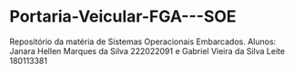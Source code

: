 # Portaria-Veicular-FGA---SOE
Repositório da matéria de Sistemas Operacionais Embarcados.  Alunos: Janara Hellen Marques da Silva 222022091 e Gabriel Vieira da Silva Leite 180113381

